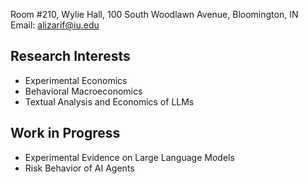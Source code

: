 Room #210, Wylie Hall, 100 South Woodlawn Avenue, Bloomington, IN  
Email: alizarif@iu.edu  

## Research Interests

- Experimental Economics
- Behavioral Macroeconomics
- Textual Analysis and Economics of LLMs

## Work in Progress

- Experimental Evidence on Large Language Models
- Risk Behavior of AI Agents
